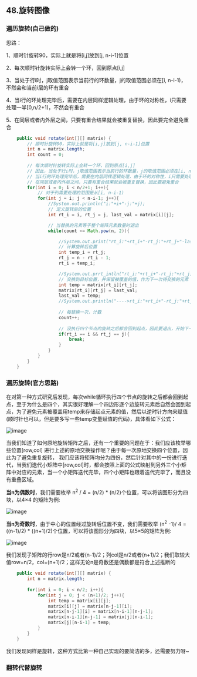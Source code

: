 ## 48.旋转图像

### 遍历旋转(自己做的)

思路：

1、顺时针旋转90，实际上就是将[i,j]放到[j, n-i-1]位置

2、每次顺时针旋转实际上会转一个环，回到原点[i,j]

3、当处于行i时，j取值范围表示当前行的环数量，j的取值范围必须在[i, n-i-1)，不然会和当前i层的环有重合

4、当i行的环处理完毕后，需要在内层同样逻辑处理，由于环的对称性，i只需要处理一半[0,n/2+1)，不然会有重合

5、在同层或者内外层之间，只要有重合结果就会被重复替换，因此要完全避免重合

```java
    public void rotate(int[][] matrix) {
        // 顺时针旋转90，实际上就是将[i,j]放到[j, n-i-1]位置
        int n = matrix.length;
        int count = 0;
      
        // 每次顺时针旋转实际上会转一个环，回到原点[i,j]
        // 因此，当处于行i时，j取值范围表示当前行的环数量，j的取值范围必须在[i, n-i-1)，不然会和当前i层的环有重合
        // 当i行的环处理完毕后，需要在内层同样逻辑处理，由于环的对称性，i只需要处理一半[0,n/2+1)，不然会有重合
        // 在同层或者内外层之间，只要有重合结果就会被重复替换，因此要避免重合
        for(int i = 0; i < n/2+1; i++){
            // 对于列需要处理的范围是从[i, n-i-1)
            for(int j = i; j < n-i-1; j++){
                //System.out.println("i:"+i+"-j:"+j);
                // 定义旋转后的位置
                int rt_i = i, rt_j = j, last_val = matrix[i][j];

                // 当替换的元素等于整个矩阵元素数量时退出
                while(count <= Math.pow(n, 2)){

                    //System.out.print("rt_i:"+rt_i+"-rt_j:"+rt_j+"-last_val:"+last_val);
                    // 计算旋转后位置
                    int temp_i = rt_j;
                    rt_j = n - rt_i - 1;
                    rt_i = temp_i;

                    //System.out.prrt_intln("rt_i:"+rt_i+"-rt_j:"+rt_j);
                    // 交换到目标位置，并保留被覆盖的值，作为下一次待交换的元素
                    int temp = matrix[rt_i][rt_j];
                    matrix[rt_i][rt_j] = last_val;
                    last_val = temp;
                    //System.out.println("---->rt_i:"+rt_i+"-rt_j:"+rt_j+"-last_val:"+last_val);
                    
                    // 每替换一次，计数
                    count++;
	
                    // 没执行四个节点的旋转之后都会回到起点，因此要退出，开始下一个起点的旋转
                    if(rt_i == i && rt_j == j){
                        break;
                    }
                }
            }
        } 
    }
```



### 遍历旋转(官方思路)

在对第一种方式研究后发现，每次while循环执行四个节点的旋转之后都会回到起点，至于为什么是四个，其实很好理解一个四边形逐个边旋转元素后自然会回到起点，为了避免元素被覆盖用temp来存储起点元素的值，然后以逆时针方向来赋值(顺时针也可以，但是要多写一些temp变量赋值的代码)，具体看如下公式：

![image](https://user-images.githubusercontent.com/12841424/147475564-5cec11bf-73f0-486f-9549-00193d72d29c.png)

当我们知道了如何原地旋转矩阵之后，还有一个重要的问题在于：我们应该枚举哪些位置[row,col] 进行上述的原地交换操作呢？由于每一次原地交换四个位置，因此为了避免重复旋转， 我们应该将矩阵均分为四份，然后针对其中的一份进行迭代，当我们迭代小矩阵中[row,col]时，都会按照上面的公式映射到另外三个小矩阵中对应的元素，当一个小矩阵迭代完毕，四个小矩阵也跟着迭代完毕了，而且没有重叠区域。

**当n为偶数时**，我们需要枚举 n<sup>2</sup> / 4 = (n/2) * (n/2)个位置，可以将该图形分为四块，以4×4 的矩阵为例:

![image](https://user-images.githubusercontent.com/12841424/147475649-b178d062-b948-422c-be58-0a0edb52626d.png)

**当n为奇数时**，由于中心的位置经过旋转后位置不变，我们需要枚举 (n<sup>2</sup> -1)/ 4 = ((n-1)/2) * ((n+1)/2)个位置，可以将该图形分为四块，以5×5的矩阵为例:

![image](https://user-images.githubusercontent.com/12841424/147475671-9721bcb6-36cc-4f0a-b847-8c5c02858f8d.png)

我们发现子矩阵的行row是n/2或者(n-1)/2；列col是n/2或者(n+1)/2；我们取较大值row=n/2，col=(n+1)/2；这样无论n是奇数还是偶数都是符合上述推断的

```java
    public void rotate(int[][] matrix) {
        int n = matrix.length;
      
        for(int i = 0; i < n/2; i++){
            for(int j = 0; j < (n+1)/2; j++){
                int temp = matrix[i][j];
                matrix[i][j] = matrix[n-j-1][i];
                matrix[n-j-1][i] = matrix[n-i-1][n-j-1];
                matrix[n-i-1][n-j-1] = matrix[j][n-i-1];
                matrix[j][n-i-1] = temp;
            }
        }
    }
```

我们发现同样是旋转，这种方式比第一种自己实现的要简洁的多，还需要努力呀~



### 翻转代替旋转
